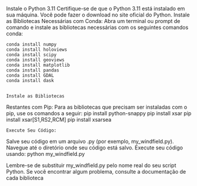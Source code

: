 Instale o Python 3.11
Certifique-se de que o Python 3.11 está instalado em sua máquina. Você pode fazer o download no site oficial do Python.
Instale as Bibliotecas Necessárias com Conda: Abra um terminal ou prompt de comando e instale as bibliotecas necessárias com os seguintes comandos conda:

	conda install numpy
	conda install holoviews
	conda install scipy
	conda install geoviews
	conda install matplotlib
	conda install pandas
	conda install GDAL
	conda install dask


	Instale as Bibliotecas
Restantes com Pip: Para as bibliotecas que precisam ser instaladas com o pip, use os comandos a seguir:
	pip install python-snappy
	pip install xsar
	pip install xsar[S1,RS2,RCM]
	pip install xsarsea
	
	Execute Seu Código:
Salve seu código em um arquivo .py (por exemplo, my_windfield.py). Navegue até o diretório onde seu código está salvo. Execute seu código usando:
python my_windfield.py

Lembre-se de substituir my_windfield.py pelo nome real do seu script Python. Se você encontrar algum problema, consulte a documentação de cada biblioteca


